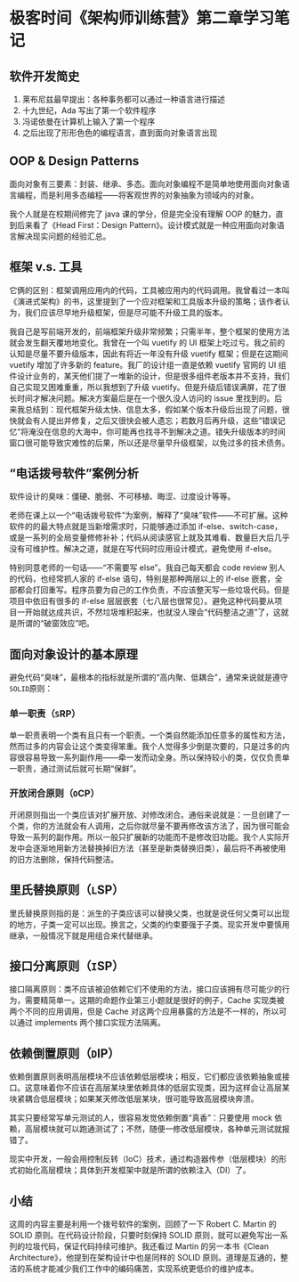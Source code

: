 # 极客时间《架构师训练营》第二章学习笔记

## 软件开发简史

1. 莱布尼兹最早提出：各种事务都可以通过一种语言进行描述
2. 十九世纪，Ada 写出了第一个软件程序
3. 冯诺依曼在计算机上输入了第一个程序
4. 之后出现了形形色色的编程语言，直到面向对象语言出现

## OOP & Design Patterns

面向对象有三要素：封装、继承、多态。面向对象编程不是简单地使用面向对象语言编程，而是利用多态编程——将客观世界的对象抽象为领域内的对象。

我个人就是在校期间修完了 java 课的学分，但是完全没有理解 OOP 的魅力，直到后来看了《Head First：Design Pattern》。设计模式就是一种应用面向对象语言解决现实问题的经验汇总。

## 框架 v.s. 工具

它俩的区别：框架调用应用内的代码，工具被应用内的代码调用。我曾看过一本叫《演进式架构》的书，这里提到了一个应对框架和工具版本升级的策略；该作者认为，我们应该尽早地升级框架，但是尽可能不升级工具的版本。

我自己是写前端开发的，前端框架升级非常频繁；只需半年，整个框架的使用方法就会发生翻天覆地地变化。我曾在一个叫 vuetify 的 UI 框架上吃过亏。我之前的认知是尽量不要升级版本，因此有将近一年没有升级 vuetify 框架；但是在这期间 vuetify 增加了许多新的 feature。我厂的设计组一直是依赖 vuetify 官网的 UI 组件设计业务的，某天他们提了一堆新的设计，但是很多组件老版本并不支持，我们自己实现又困难重重，所以我想到了升级 vuetify。但是升级后错误满屏，花了很长时间才解决问题。解决方案最后是在一个很久没人访问的 issue 里找到的。后来我总结到：现代框架升级太快、信息太多，假如某个版本升级后出现了问题，很快就会有人提出并修复，之后又很快会被人遗忘；若数月后再升级，这些“错误记忆”将淹没在信息的大海中，你可能再也找寻不到解决之道。错失升级版本的时间窗口很可能导致灾难性的后果，所以还是尽量早升级框架，以免过多的技术债务。

## “电话拨号软件”案例分析

软件设计的臭味：僵硬、脆弱、不可移植、晦涩、过度设计等等。

老师在课上以一个“电话拨号软件”为案例，解释了“臭味”软件——不可扩展。这种软件的的最大特点就是当新增需求时，只能够通过添加 if-else、switch-case，或是一系列的全局变量修修补补；代码从阅读感官上就及其难看、数量巨大后几乎没有可维护性。解决之道，就是在写代码时应用设计模式，避免使用 if-else。

特别同意老师的一句话——“不需要写 else”。我自己每天都会 code review 别人的代码，也经常抓人家的 if-else 语句，特别是那种两层以上的 if-else 嵌套，全部都会打回重写。程序员要为自己的工作负责，不应该整天写一些垃圾代码。但是项目中依旧有很多的 if-else 层层嵌套（七八层也很常见）。避免这种代码要从项目一开始就达成共识，不然垃圾堆积起来，也就没人理会“代码整洁之道”了，这就是所谓的“破窗效应”吧。

## 面向对象设计的基本原理

避免代码“臭味”，最根本的指标就是所谓的“高内聚、低耦合”，通常来说就是遵守`SOLID`原则：

### 单一职责（`S`RP）

单一职责表明一个类有且只有一个职责。一个类自然能添加任意多的属性和方法，然而过多的内容会让这个类变得笨重。我个人觉得多少倒是次要的，只是过多的内容很容易导致一系列副作用——牵一发而动全身。所以保持较小的类，仅仅负责单一职责，通过测试后就可长期“保鲜”。

### 开放闭合原则（`O`CP）

开闭原则指出一个类应该对扩展开放、对修改闭合。通俗来说就是：一旦创建了一个类，你的方法就会有人调用，之后你就尽量不要再修改该方法了，因为很可能会导致一系列的副作用。所以一般只扩展新的功能而不是修改旧功能。我个人实际开发中会逐渐地用新方法替换掉旧方法（甚至是新类替换旧类），最后将不再被使用的旧方法删除，保持代码整洁。

## 里氏替换原则（`L`SP）

里氏替换原则指的是：派生的子类应该可以替换父类，也就是说任何父类可以出现的地方，子类一定可以出现。换言之，父类的约束要强于子类。现实开发中要慎用继承，一般情况下就是用组合来代替继承。

## 接口分离原则（`I`SP）

接口隔离原则：类不应该被迫依赖它们不使用的方法，接口应该拥有尽可能少的行为，需要精简单一。这期的命题作业第三小题就是很好的例子，Cache 实现类被两个不同的应用调用，但是 Cache 对这两个应用暴露的方法是不一样的，所以可以通过 implements 两个接口实现方法隔离。

## 依赖倒置原则（`D`IP）

依赖倒置原则表明高层模块不应该依赖低层模块；相反，它们都应该依赖抽象或接口。这意味着你不应该在高层某块里依赖具体的低层实现类，因为这样会让高层某块紧耦合低层模块；如果某天修改低层某块，很可能导致高层模块奔溃。

其实只要经常写单元测试的人，很容易发觉依赖倒置“真香”：只要使用 mock 依赖，高层模块就可以跑通测试了；不然，随便一修改低层模块，各种单元测试就报错了。

现实中开发，一般会用控制反转（IoC）技术，通过构造器传参（低层模块）的形式初始化高层模块；具体到开发框架中就是所谓的依赖注入（DI）了。

## 小结

这周的内容主要是利用一个拨号软件的案例，回顾了一下 Robert C. Martin 的 SOLID 原则。在代码设计阶段，只要时刻保持 SOLID 原则，就可以避免写出一系列的垃圾代码，保证代码持续可维护。我还看过 Martin 的另一本书《Clean Architecture》，他提到在架构设计中也是同样的 SOLID 原则。道理是互通的，整洁的系统才能减少我们工作中的编码痛苦，实现系统更低价的维护成本。
